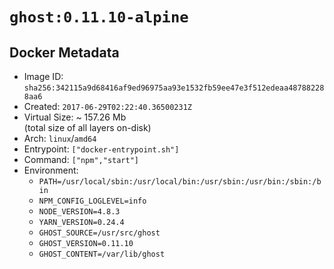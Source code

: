 # `ghost:0.11.10-alpine`

## Docker Metadata

- Image ID: `sha256:342115a9d68416af9ed96975aa93e1532fb59ee47e3f512edeaa487882288aa6`
- Created: `2017-06-29T02:22:40.36500231Z`
- Virtual Size: ~ 157.26 Mb  
  (total size of all layers on-disk)
- Arch: `linux`/`amd64`
- Entrypoint: `["docker-entrypoint.sh"]`
- Command: `["npm","start"]`
- Environment:
  - `PATH=/usr/local/sbin:/usr/local/bin:/usr/sbin:/usr/bin:/sbin:/bin`
  - `NPM_CONFIG_LOGLEVEL=info`
  - `NODE_VERSION=4.8.3`
  - `YARN_VERSION=0.24.4`
  - `GHOST_SOURCE=/usr/src/ghost`
  - `GHOST_VERSION=0.11.10`
  - `GHOST_CONTENT=/var/lib/ghost`
